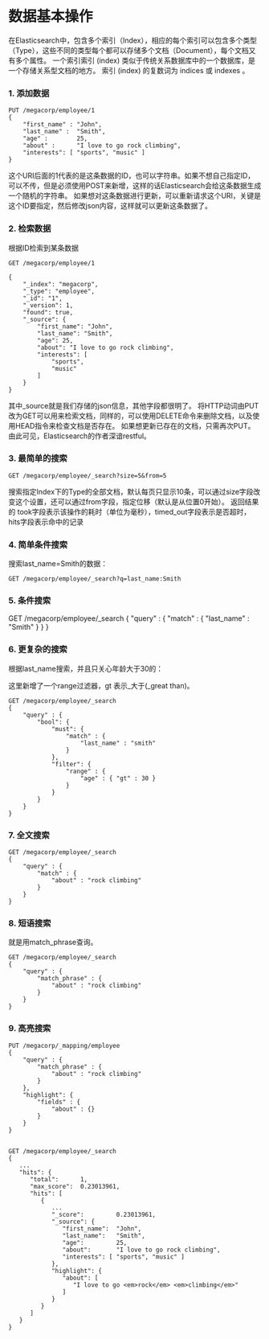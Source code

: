 # 数据基本操作

在Elasticsearch中，包含多个索引（Index），相应的每个索引可以包含多个类型（Type），这些不同的类型每个都可以存储多个文档（Document），每个文档又有多个属性。
一个索引索引 (index) 类似于传统关系数据库中的一个数据库，是一个存储关系型文档的地方。 
索引 (index) 的复数词为 indices 或 indexes 。

### 1. 添加数据
```
PUT /megacorp/employee/1
{
    "first_name" : "John",
    "last_name" :  "Smith",
    "age" :        25,
    "about" :      "I love to go rock climbing",
    "interests": [ "sports", "music" ]
}
```
这个URI后面的1代表的是这条数据的ID，也可以字符串。如果不想自己指定ID，可以不传，但是必须使用POST来新增，这样的话Elasticsearch会给这条数据生成一个随机的字符串。
如果想对这条数据进行更新，可以重新请求这个URI，关键是这个ID要指定，然后修改json内容，这样就可以更新这条数据了。

### 2. 检索数据
根据ID检索到某条数据
```
GET /megacorp/employee/1
```
```
{
    "_index": "megacorp",
    "_type": "employee",
    "_id": "1",
    "_version": 1,
    "found": true,
    "_source": {
        "first_name": "John",
        "last_name": "Smith",
        "age": 25,
        "about": "I love to go rock climbing",
        "interests": [
            "sports",
            "music"
        ]
    }
}
```
其中_source就是我们存储的json信息，其他字段都很明了。
将HTTP动词由PUT改为GET可以用来检索文档，同样的，可以使用DELETE命令来删除文档，以及使用HEAD指令来检查文档是否存在。
如果想更新已存在的文档，只需再次PUT。由此可见，Elasticsearch的作者深谙restful。

### 3. 最简单的搜索

```
GET /megacorp/employee/_search?size=5&from=5
```

搜索指定Index下的Type的全部文档，默认每页只显示10条，可以通过size字段改变这个设置，还可以通过from字段，指定位移（默认是从位置0开始）。
返回结果的 took字段表示该操作的耗时（单位为毫秒），timed_out字段表示是否超时，hits字段表示命中的记录

### 4. 简单条件搜索

搜索last_name=Smith的数据：
```
GET /megacorp/employee/_search?q=last_name:Smith
```


### 5. 条件搜索

GET /megacorp/employee/_search
{
    "query" : {
        "match" : {
            "last_name" : "Smith"
        }
    }
}

### 6. 更复杂的搜索

根据last_name搜索，并且只关心年龄大于30的：

这里新增了一个range过滤器，gt 表示_大于(_great than)。
```
GET /megacorp/employee/_search
{
    "query" : {
        "bool": {
            "must": {
                "match" : {
                    "last_name" : "smith" 
                }
            },
            "filter": {
                "range" : {
                    "age" : { "gt" : 30 } 
                }
            }
        }
    }
}
```

### 7. 全文搜索

```
GET /megacorp/employee/_search
{
    "query" : {
        "match" : {
            "about" : "rock climbing"
        }
    }
}
```

### 8. 短语搜索
就是用match_phrase查询。
```
GET /megacorp/employee/_search
{
    "query" : {
        "match_phrase" : {
            "about" : "rock climbing"
        }
    }
}
```
### 9. 高亮搜索

```
PUT /megacorp/_mapping/employee
{
    "query" : {
        "match_phrase" : {
            "about" : "rock climbing"
        }
    },
    "highlight": {
        "fields" : {
            "about" : {}
        }
    }
}


GET /megacorp/employee/_search
{
   ...
   "hits": {
      "total":      1,
      "max_score":  0.23013961,
      "hits": [
         {
            ...
            "_score":         0.23013961,
            "_source": {
               "first_name":  "John",
               "last_name":   "Smith",
               "age":         25,
               "about":       "I love to go rock climbing",
               "interests": [ "sports", "music" ]
            },
            "highlight": {
               "about": [
                  "I love to go <em>rock</em> <em>climbing</em>" 
               ]
            }
         }
      ]
   }
}
```

